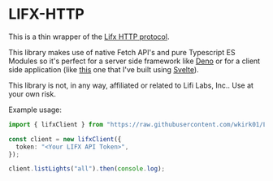 # LIFX-HTTP

This is a thin wrapper of the [Lifx HTTP protocol](http://api.developer.lifx.com/).

This library makes use of native Fetch API's and pure Typescript ES Modules so it's perfect for a server side framework like [Deno](https://deno.land/) or for a client side application (like [this](https://github.com/wkirk01/LIFX-Svelte) one that I've built using [Svelte](https://svelte.dev/)).

This library is not, in any way, affiliated or related to Lifi Labs, Inc.. Use at your own risk.

Example usage:

```typescript
import { lifxClient } from "https://raw.githubusercontent.com/wkirk01/LIFX-HTTP/master/lifx.ts";

const client = new lifxClient({
  token: "<Your LIFX API Token>",
});

client.listLights("all").then(console.log);
```
